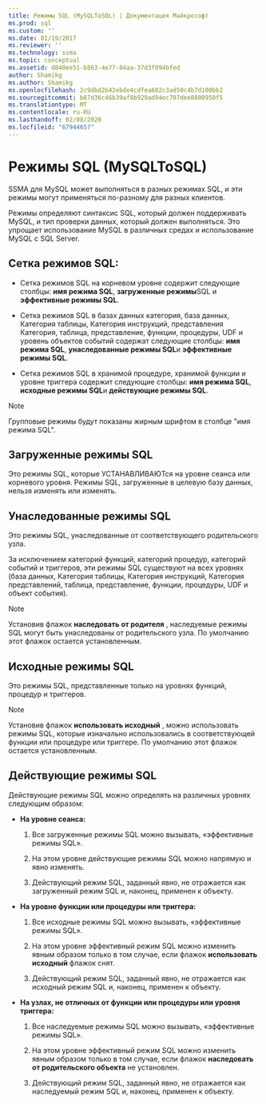 ```yaml
---
title: Режимы SQL (MySQLToSQL) | Документация Майкрософт
ms.prod: sql
ms.custom: ''
ms.date: 01/19/2017
ms.reviewer: ''
ms.technology: ssma
ms.topic: conceptual
ms.assetid: d840ee51-b863-4e77-84aa-37d3f094bfed
author: Shamikg
ms.author: Shamikg
ms.openlocfilehash: 2c9dbd2b42ebde4cdfea602c3ad50c4b7d100bb2
ms.sourcegitcommit: b87d36c46b39af8b929ad94ec707dee8800950f5
ms.translationtype: MT
ms.contentlocale: ru-RU
ms.lasthandoff: 02/08/2020
ms.locfileid: "67944657"
---
```

# <a name="sql-modes-mysqltosql"></a>Режимы SQL (MySQLToSQL)
SSMA для MySQL может выполняться в разных режимах SQL, и эти режимы могут применяться по-разному для разных клиентов.  
  
Режимы определяют синтаксис SQL, который должен поддерживать MySQL, и тип проверки данных, который должен выполняться. Это упрощает использование MySQL в различных средах и использование MySQL с SQL Server.  
  
## <a name="sql-modes-grid"></a>Сетка режимов SQL:  
  
-   Сетка режимов SQL на корневом уровне содержит следующие столбцы: **имя режима SQL**, **загруженные режимы**SQL и **эффективные режимы SQL**.  
  
-   Сетка режимов SQL в базах данных категория, база данных, Категория таблицы, Категория инструкций, представления Категория, таблица, представление, функции, процедуры, UDF и уровень объектов событий содержат следующие столбцы: **имя режима SQL**, **унаследованные режимы SQL**и **эффективные режимы SQL**.  
  
-   Сетка режимов SQL в хранимой процедуре, хранимой функции и уровне триггера содержит следующие столбцы: **имя режима SQL**, **исходные режимы SQL**и **действующие режимы SQL**.  
  
> [!NOTE]  
> Групповые режимы будут показаны жирным шрифтом в столбце "имя режима SQL".  
  
## <a name="loaded-sql-modes"></a>Загруженные режимы SQL  
Это режимы SQL, которые УСТАНАВЛИВАЮТся на уровне сеанса или корневого уровня. Режимы SQL, загруженные в целевую базу данных, нельзя изменять или изменять.  
  
## <a name="inherited-sql-modes"></a>Унаследованные режимы SQL  
Это режимы SQL, унаследованные от соответствующего родительского узла.  
  
За исключением категорий функций, категорий процедур, категорий событий и триггеров, эти режимы SQL существуют на всех уровнях (база данных, Категория таблицы, Категория инструкций, Категория представлений, таблица, представление, функции, процедуры, UDF и объект события).  
  
> [!NOTE]  
> Установив флажок **наследовать от родителя** , наследуемые режимы SQL могут быть унаследованы от родительского узла. По умолчанию этот флажок остается установленным.  
  
## <a name="original-sql-modes"></a>Исходные режимы SQL  
Это режимы SQL, представленные только на уровнях функций, процедур и триггеров.  
  
> [!NOTE]  
> Установив флажок **использовать исходный** , можно использовать режимы SQL, которые изначально использовались в соответствующей функции или процедуре или триггере. По умолчанию этот флажок остается установленным.  
  
## <a name="effective-sql-modes"></a>Действующие режимы SQL  
Действующие режимы SQL можно определять на различных уровнях следующим образом:  
  
-   **На уровне сеанса:**  
  
    1.  Все загруженные режимы SQL можно вызывать, «эффективные режимы SQL».  
  
    2.  На этом уровне действующие режимы SQL можно напрямую и явно изменять.  
  
    3.  Действующий режим SQL, заданный явно, не отражается как загруженный режим SQL и, наконец, применен к объекту.  
  
-   **На уровне функции или процедуры или триггера:**  
  
    1.  Все исходные режимы SQL можно вызывать, «эффективные режимы SQL».  
  
    2.  На этом уровне эффективный режим SQL можно изменить явным образом только в том случае, если флажок **использовать исходный** флажок снят.  
  
    3.  Действующий режим SQL, заданный явно, не отражается как исходный режим SQL и, наконец, применен к объекту.  
  
-   **На узлах, не отличных от функции или процедуры или уровня триггера:**  
  
    1.  Все наследуемые режимы SQL можно вызывать, «эффективные режимы SQL».  
  
    2.  На этом уровне эффективный режим SQL можно изменить явным образом только в том случае, если флажок **наследовать от родительского объекта** не установлен.  
  
    3.  Действующий режим SQL, заданный явно, не отражается как наследуемый режим SQL и, наконец, применен к объекту.  
  

